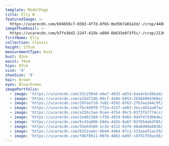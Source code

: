 ```yaml
---
template: ModelPage
title: Elly W
featuredImage: >-
  https://ucarecdn.com/b94656c7-0383-4f7d-8f65-0ed5b7a01e2d/-/crop/4480x2781/0,2240/-/preview/
imageThumbnail: >-
  https://ucarecdn.com/b7fe36d2-2247-415b-a888-6b633e6f3f5c/-/crop/2136x2949/901,96/-/preview/
firstName: Elly
collection: Classic
height: 175cm
measurementType: bust
bust: 92cm
waist: 74cm
hips: 97cm
size: '8'
shoeSize: '9'
hair: Brown
eyes: Blue/Green
imagePortfolio:
  - image: 'https://ucarecdn.com/33c2504d-e6a7-4833-a653-bae4cbc6bbad/'
  - image: 'https://ucarecdn.com/a15d7246-00cf-4e8b-b053-2b560804308e/'
  - image: 'https://ucarecdn.com/29fee710-7e82-4592-8f63-2fb3aa344c9f/'
  - image: 'https://ucarecdn.com/fbc4d9f0-f72a-413f-a483-3eccd41aa07a/'
  - image: 'https://ucarecdn.com/a15bc3ae-9cee-4754-9bc5-03f3fb7774cc/'
  - image: 'https://ucarecdn.com/2e461160-cf50-4929-84b5-9dd7475db6de/'
  - image: 'https://ucarecdn.com/6c43a806-b8da-442b-8a67-937654ebd765/'
  - image: 'https://ucarecdn.com/55e6d186-2c3e-4232-83f6-48a8d0da6030/'
  - image: 'https://ucarecdn.com/6152aabc-6b44-4464-87c1-233aee51ac29/'
  - image: 'https://ucarecdn.com/f86f8911-007b-4602-bd97-c0791f59acb5/'
---
```


